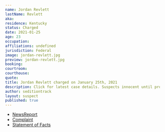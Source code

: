 ```yaml
---
name: Jordan Revlett
lastName: Revlett
aka:
residence: Kentucky
status: Charged
date: 2021-01-25
age: 23
occupation:
affiliations: undefined
jurisdiction: Federal
image: jordan-revlett.jpg
preview: jordan-revlett.jpg
booking:
courtroom:
courthouse:
quote:
title: Jordan Revlett charged on January 25th, 2021
description: Click for latest case details. Suspects innocent until proven guilty.
author: seditiontrack
layout: suspect
published: true
---
```

- [NewsReport](https://www.wkyt.com/2021/01/26/feds-charge-5th-kentucky-resident-in-capitol-violence/)
- [Complaint](https://www.justice.gov/opa/page/file/1361051/download)
- [Statement of Facts](https://www.justice.gov/opa/page/file/1361051/download)
